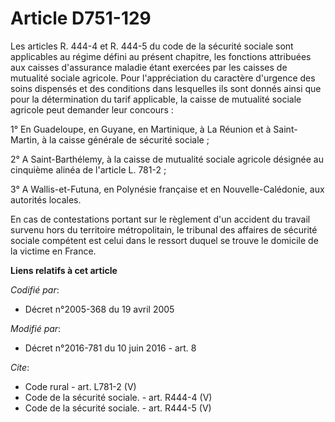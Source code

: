 # Article D751-129

Les articles R. 444-4 et R. 444-5 du code de la sécurité sociale sont applicables au régime défini au présent chapitre, les
fonctions attribuées aux caisses d'assurance maladie étant exercées par les caisses de mutualité sociale agricole. Pour
l'appréciation du caractère d'urgence des soins dispensés et des conditions dans lesquelles ils sont donnés ainsi que pour la
détermination du tarif applicable, la caisse de mutualité sociale agricole peut demander leur concours : 

1° En Guadeloupe, en Guyane, en Martinique, à La Réunion et à Saint-Martin, à la caisse générale de sécurité sociale ; 

2° A Saint-Barthélemy, à la caisse de mutualité sociale agricole désignée au cinquième alinéa de l'article L. 781-2 ; 

3° A Wallis-et-Futuna, en Polynésie française et en Nouvelle-Calédonie, aux autorités locales. 

En cas de contestations portant sur le règlement d'un accident du travail survenu hors du territoire métropolitain, le
tribunal des affaires de sécurité sociale compétent est celui dans le ressort duquel se trouve le domicile de la victime en
France.

**Liens relatifs à cet article**

_Codifié par_:

  - Décret n°2005-368 du 19 avril 2005

_Modifié par_:

  - Décret n°2016-781 du 10 juin 2016 - art. 8

_Cite_:

  - Code rural - art. L781-2 (V)
  - Code de la sécurité sociale. - art. R444-4 (V)
  - Code de la sécurité sociale. - art. R444-5 (V)

